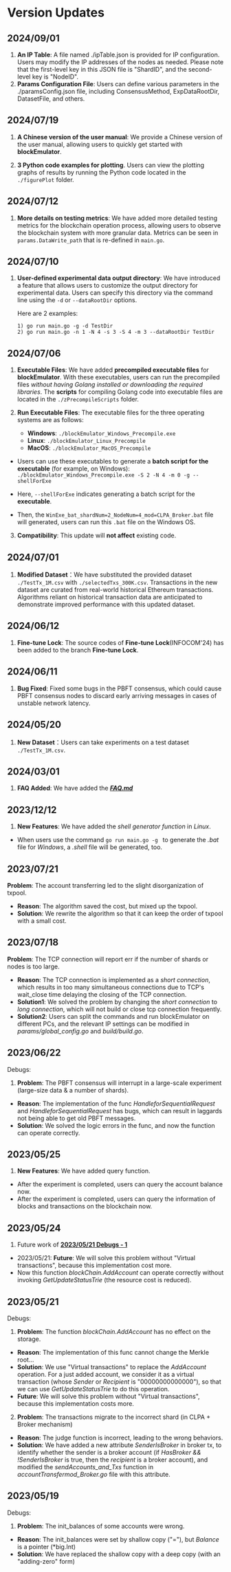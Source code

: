 # Version Updates

## 2024/09/01
1. **An IP Table**: A file named ./ipTable.json is provided for IP configuration. Users may modify the IP addresses of the nodes as needed. Please note that the first-level key in this JSON file is "ShardID", and the second-level key is "NodeID".
2. **Params Configuration File**: Users can define various parameters in the ./paramsConfig.json file, including ConsensusMethod, ExpDataRootDir, DatasetFile, and others.

## 2024/07/19
1. **A Chinese version of the user manual**: We provide a Chinese version of the user manual, allowing users to quickly get started with **blockEmulator**.

2. **3 Python code examples for plotting**. Users can view the plotting graphs of results by running the Python code located in the ```./figurePlot``` folder.

## 2024/07/12
1. **More details on testing metrics**: We have added more detailed testing metrics for the blockchain operation process, allowing users to observe the blockchain system with more granular data. Metrics can be seen in `params.DataWrite_path` that is re-defined in `main.go`. 

## 2024/07/10
1. **User-defined experimental data output directory**: We have introduced a feature that allows users to customize the output directory for experimental data. Users can specify this directory via the command line using the `-d` or `--dataRootDir` options.

    Here are 2 examples: 

    ```
    1) go run main.go -g -d TestDir
    2) go run main.go -n 1 -N 4 -s 3 -S 4 -m 3 --dataRootDir TestDir 
    ```

## 2024/07/06
1. **Executable Files**: We have added **precompiled executable files** for **blockEmulator**. With these executables, users can run the precompiled files *without having Golang installed or downloading the required libraries*. The **scripts** for compiling Golang code into executable files are located in the ``./zPrecompileScripts`` folder. 

2. **Run Executable Files**: The executable files for the three operating systems are as follows:
    - **Windows**: ``./blockEmulator_Windows_Precompile.exe``
    - **Linux**: ``./blockEmulator_Linux_Precompile``
    - **MacOS**: ``./blockEmulator_MacOS_Precompile``

- Users can use these executables to generate a **batch script for the executable** (for example, on Windows):
```./blockEmulator_Windows_Precompile.exe -S 2 -N 4 -m 0 -g --shellForExe```

- Here, `--shellForExe` indicates generating a batch script for the **executable**.
    
- Then, the `WinExe_bat_shardNum=2_NodeNum=4_mod=CLPA_Broker.bat` file will generated, users can run this `.bat` file on the Windows OS. 

3. **Compatibility**: This update will **not affect** existing code.


## 2024/07/01
1. **Modified Dataset**：We have substituted the provided dataset ``./TestTx_1M.csv`` with ``./selectedTxs_300K.csv``. Transactions in the new dataset are curated from real-world historical Ethereum transactions. Algorithms reliant on historical transaction data are anticipated to demonstrate improved performance with this updated dataset.

## 2024/06/12
1. **Fine-tune Lock**: The source codes of **Fine-tune Lock**(INFOCOM'24) has been added to the branch **Fine-tune Lock**. 

## 2024/06/11 
1. **Bug Fixed**: Fixed some bugs in the PBFT consensus, which could cause PBFT consensus nodes to discard early arriving messages in cases of unstable network latency.

## 2024/05/20
1. **New Dataset**：Users can take experiments on a test dataset ``./TestTx_1M.csv``.

## 2024/03/01
1. **FAQ Added**: We have added the **[*FAQ.md*](https://github.com/HuangLab-SYSU/block-emulator/blob/main/docs/FAQ.md)**

## 2023/12/12
1. **New Features**: We have added the *shell generator function* in *Linux*. 
- When users use the command 
`go run main.go -g ` to
 generate the *.bat* file for *Windows*, a *.shell* file will be generated, too.

## 2023/07/21
**Problem**: The account transferring led to the slight disorganization of txpool. 
- **Reason**: The algorithm saved the cost, but mixed up the txpool. 
- **Solution**: We rewrite the algorithm so that it can keep the order of txpool with a small cost. 

## 2023/07/18
**Problem**: The TCP connection will report err if the number of shards or nodes is too large.   
- **Reason**: The TCP connection is implemented as a *short connection*, which results in too many simultaneous connections due to TCP's wait_close time delaying the closing of the TCP connection. 
- **Solution1**: We solved the problem by changing the *short connection* to *long connection*, which will not build or close tcp connection frequently.
- **Solution2**: Users can split the commands and run blockEmulator on different PCs, and the relevant IP settings can be modified in *params/global_config.go* and *build/build.go*. 

## 2023/06/22
Debugs:
1. **Problem**: The PBFT consensus will interrupt in a large-scale experiment (large-size data & a number of shards).   
- **Reason**: The implementation of the func *HandleforSequentialRequest* and *HandleforSequentialRequest* has bugs, which can result in laggards not being able to get old PBFT messages. 
- **Solution**: We solved the logic errors in the func, and now the function can operate correctly. 

## 2023/05/25
1. **New Features**: We have added query function. 
- After the experiment is completed, users can query the account balance now. 
- After the experiment is completed, users can query the information of blocks and transactions on the blockchain now. 

## 2023/05/24
1. Future work of [**2023/05/21 Debugs - 1**](#20230521)
- 2023/05/21: **Future**: We will solve this problem without "Virtual transactions", because this implementation cost more.
- Now this function *blockChain.AddAccount* can operate correctly without invoking *GetUpdateStatusTrie* (the resource cost is reduced). 

## 2023/05/21
Debugs:
1. **Problem**: The function *blockChain.AddAccount* has no effect on the storage.  
- **Reason**: The implementation of this func cannot change the Merkle root...
- **Solution**: We use "Virtual transactions" to replace the *AddAccount* operation. For a just added account, we consider it as a virtual transaction (whose *Sender* or *Recipient* is "00000000000000"), so that we can use *GetUpdateStatusTrie* to do this operation. 
- **Future**: We will solve this problem without "Virtual transactions", because this implementation costs more.

2. **Problem**: The transactions migrate to the incorrect shard (in CLPA + Broker mechanism)
- **Reason**: The judge function is incorrect, leading to the wrong behaviors. 
- **Solution**: We have added a new attribute *SenderIsBroker* in broker tx, to identify whether the sender is a broker account (if *HasBroker && !SenderIsBroker* is true, then the *recipient* is a broker account), and modified the *sendAccounts_and_Txs* function in *accountTransfermod_Broker.go* file with this attribute. 

## 2023/05/19
Debugs: 
1. **Problem**: The init_balances of some accounts were wrong.  
- **Reason**: The init_balances were set by shallow copy ("="), but *Balance* is a pointer (*big.Int)
- **Solution**: We have replaced the shallow copy with a deep copy (with an "adding-zero" form)

